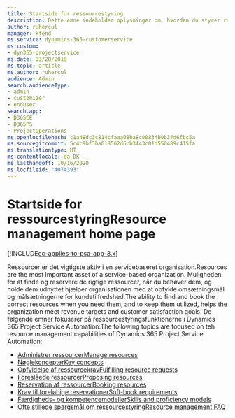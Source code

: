 ```yaml
---
title: Startside for ressourcestyring
description: Dette emne indeholder oplysninger om, hvordan du styrer ressourcer.
author: ruhercul
manager: kfend
ms.service: dynamics-365-customerservice
ms.custom:
- dyn365-projectservice
ms.date: 03/28/2019
ms.topic: article
ms.author: ruhercul
audience: Admin
search.audienceType:
- admin
- customizer
- enduser
search.app:
- D365CE
- D365PS
- ProjectOperations
ms.openlocfilehash: c1a48dc3c814cfaaa08ba8c00834b0b37d6fbc5a
ms.sourcegitcommit: 5c4c9bf3ba018562d6cb3443c01d550489c415fa
ms.translationtype: HT
ms.contentlocale: da-DK
ms.lasthandoff: 10/16/2020
ms.locfileid: "4074393"
---
```

# <a name="resource-management-home-page"></a><span data-ttu-id="d7868-103">Startside for ressourcestyring</span><span class="sxs-lookup"><span data-stu-id="d7868-103">Resource management home page</span></span>

[!INCLUDE[cc-applies-to-psa-app-3.x](../includes/cc-applies-to-psa-app-3x.md)]

<span data-ttu-id="d7868-104">Ressourcer er det vigtigste aktiv i en servicebaseret organisation.</span><span class="sxs-lookup"><span data-stu-id="d7868-104">Resources are the most important asset of a service-based organization.</span></span> <span data-ttu-id="d7868-105">Muligheden for at finde og reservere de rigtige ressourcer, når du behøver dem, og holde dem udnyttet hjælper organisationen med at opfylde omsætningsmål og målsætningerne for kundetilfredshed.</span><span class="sxs-lookup"><span data-stu-id="d7868-105">The ability to find and book the correct resources when you need them, and to keep them utilized, helps the organization meet revenue targets and customer satisfaction goals.</span></span> <span data-ttu-id="d7868-106">De følgende emner fokuserer på ressourcestyringsfunktionerne i Dynamics 365 Project Service Automation:</span><span class="sxs-lookup"><span data-stu-id="d7868-106">The following topics are focused on teh resource management capabilities of Dynamics 365 Project Service Automation:</span></span>

- [<span data-ttu-id="d7868-107">Administrer ressourcer</span><span class="sxs-lookup"><span data-stu-id="d7868-107">Manage resources</span></span>](manage-resources.md)
- [<span data-ttu-id="d7868-108">Nøglekoncepter</span><span class="sxs-lookup"><span data-stu-id="d7868-108">Key concepts</span></span>](reports-key-concepts.md)
- [<span data-ttu-id="d7868-109">Opfyldelse af ressourcekrav</span><span class="sxs-lookup"><span data-stu-id="d7868-109">Fulfilling resource requests</span></span>](resource-management-fulfill-requests.md)
- [<span data-ttu-id="d7868-110">Foreslåede ressourcer</span><span class="sxs-lookup"><span data-stu-id="d7868-110">Proposing resources</span></span>](resource-management-propose-resources.md)
- [<span data-ttu-id="d7868-111">Reservation af ressourcer</span><span class="sxs-lookup"><span data-stu-id="d7868-111">Booking resources</span></span>](resource-management-book-resources-scheduleboard.md)
- [<span data-ttu-id="d7868-112">Krav til foreløbige reservationer</span><span class="sxs-lookup"><span data-stu-id="d7868-112">Soft-book requirements</span></span>](resource-management-softbook-requirements.md)
- [<span data-ttu-id="d7868-113">Færdigheds- og kompetencemodeller</span><span class="sxs-lookup"><span data-stu-id="d7868-113">Skills and proficiency models</span></span>](resource-management-skills-proficiency.md)
- [<span data-ttu-id="d7868-114">Ofte stillede spørgsmål om ressourcestyring</span><span class="sxs-lookup"><span data-stu-id="d7868-114">Resource management FAQ</span></span>](resource-management-faq.md)
